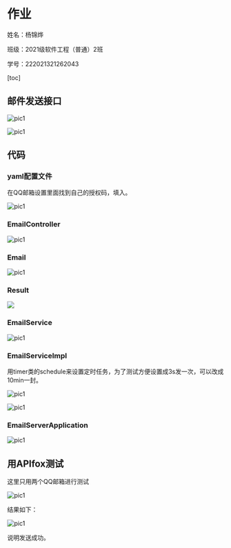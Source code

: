# 作业

姓名：杨锦烨

班级：2021级软件工程（普通）2班

学号：222021321262043

[toc]

## 邮件发送接口

![pic1](pics\pic1.png)  

![pic1](pics\pic2.png) 

## 代码

### yaml配置文件

在QQ邮箱设置里面找到自己的授权码，填入。

![pic1](pics\pic3.png) 

### EmailController

![pic1](pics\pic4.png) 

### Email

![pic1](pics\pic5.png) 

### Result

![](pics\pic6.png)  

### EmailService

![pic1](pics\pic7.png) 

### EmailServiceImpl

用timer类的schedule来设置定时任务，为了测试方便设置成3s发一次，可以改成10min一封。

![pic1](pics\pic8.png) 

![pic1](pics\pic9.png) 

### EmailServerApplication

![pic1](pics\pic10.png) 

## 用APIfox测试

这里只用两个QQ邮箱进行测试

![pic1](pics\pic11.png)

结果如下： 

![pic1](pics\pic12.png) 

说明发送成功。